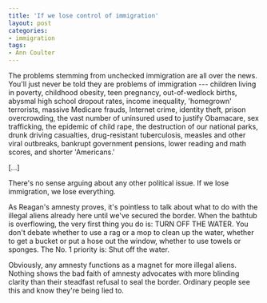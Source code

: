 ```yaml
---
title: 'If we lose control of immigration'
layout: post
categories:
- immigration
tags:
- Ann Coulter
---
```


The problems stemming from unchecked immigration are all over the news. You'll just never be told they are problems of immigration --- children living in poverty, childhood obesity, teen pregnancy, out-of-wedlock births, abysmal high school dropout rates, income inequality, 'homegrown' terrorists, massive Medicare frauds, Internet crime, identity theft, prison overcrowding, the vast number of uninsured used to justify Obamacare, sex trafficking, the epidemic of child rape, the destruction of our national parks, drunk driving casualties, drug-resistant tuberculosis, measles and other viral outbreaks, bankrupt government pensions, lower reading and math scores, and shorter 'Americans.'

\[...\]

There's no sense arguing about any other political issue. If we lose immigration, we lose everything.

As Reagan's amnesty proves, it's pointless to talk about what to do with the illegal aliens already here until we've secured the border. When the bathtub is overflowing, the very first thing you do is: TURN OFF THE WATER. You don't debate whether to use a rag or a mop to clean up the water, whether to get a bucket or put a hose out the window, whether to use towels or sponges. The No. 1 priority is: Shut off the water.

Obviously, any amnesty functions as a magnet for more illegal aliens. Nothing shows the bad faith of amnesty advocates with more blinding clarity than their steadfast refusal to seal the border. Ordinary people see this and know they're being lied to.